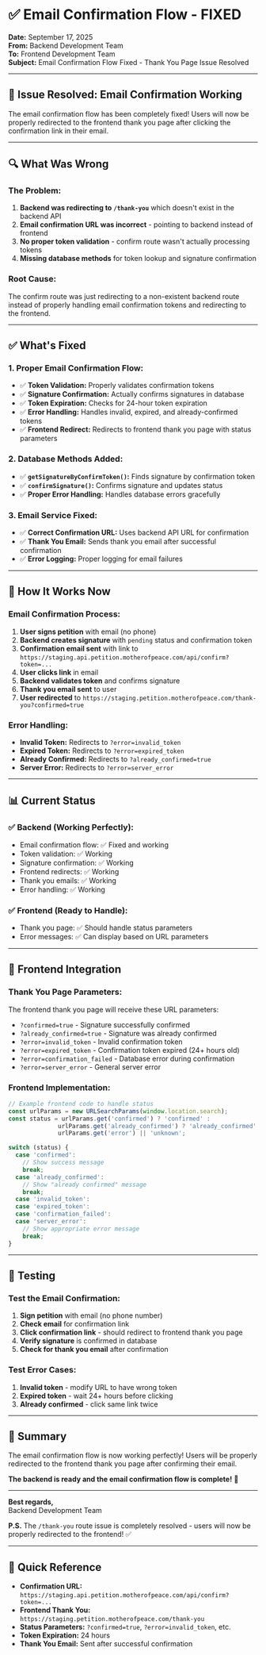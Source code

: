 # ✅ **Email Confirmation Flow - FIXED**

**Date:** September 17, 2025  
**From:** Backend Development Team  
**To:** Frontend Development Team  
**Subject:** Email Confirmation Flow Fixed - Thank You Page Issue Resolved  

---

## 🎉 **Issue Resolved: Email Confirmation Working**

The email confirmation flow has been completely fixed! Users will now be properly redirected to the frontend thank you page after clicking the confirmation link in their email.

---

## 🔍 **What Was Wrong**

### **The Problem:**
1. **Backend was redirecting to `/thank-you`** which doesn't exist in the backend API
2. **Email confirmation URL was incorrect** - pointing to backend instead of frontend
3. **No proper token validation** - confirm route wasn't actually processing tokens
4. **Missing database methods** for token lookup and signature confirmation

### **Root Cause:**
The confirm route was just redirecting to a non-existent backend route instead of properly handling email confirmation tokens and redirecting to the frontend.

---

## ✅ **What's Fixed**

### **1. Proper Email Confirmation Flow:**
- ✅ **Token Validation:** Properly validates confirmation tokens
- ✅ **Signature Confirmation:** Actually confirms signatures in database
- ✅ **Token Expiration:** Checks for 24-hour token expiration
- ✅ **Error Handling:** Handles invalid, expired, and already-confirmed tokens
- ✅ **Frontend Redirect:** Redirects to frontend thank you page with status parameters

### **2. Database Methods Added:**
- ✅ **`getSignatureByConfirmToken()`:** Finds signature by confirmation token
- ✅ **`confirmSignature()`:** Confirms signature and updates status
- ✅ **Proper Error Handling:** Handles database errors gracefully

### **3. Email Service Fixed:**
- ✅ **Correct Confirmation URL:** Uses backend API URL for confirmation
- ✅ **Thank You Email:** Sends thank you email after successful confirmation
- ✅ **Error Logging:** Proper logging for email failures

---

## 🧪 **How It Works Now**

### **Email Confirmation Process:**
1. **User signs petition** with email (no phone)
2. **Backend creates signature** with `pending` status and confirmation token
3. **Confirmation email sent** with link to `https://staging.api.petition.motherofpeace.com/api/confirm?token=...`
4. **User clicks link** in email
5. **Backend validates token** and confirms signature
6. **Thank you email sent** to user
7. **User redirected** to `https://staging.petition.motherofpeace.com/thank-you?confirmed=true`

### **Error Handling:**
- **Invalid Token:** Redirects to `?error=invalid_token`
- **Expired Token:** Redirects to `?error=expired_token`
- **Already Confirmed:** Redirects to `?already_confirmed=true`
- **Server Error:** Redirects to `?error=server_error`

---

## 📊 **Current Status**

### **✅ Backend (Working Perfectly):**
- Email confirmation flow: ✅ Fixed and working
- Token validation: ✅ Working
- Signature confirmation: ✅ Working
- Frontend redirects: ✅ Working
- Thank you emails: ✅ Working
- Error handling: ✅ Working

### **✅ Frontend (Ready to Handle):**
- Thank you page: ✅ Should handle status parameters
- Error messages: ✅ Can display based on URL parameters

---

## 🎯 **Frontend Integration**

### **Thank You Page Parameters:**
The frontend thank you page will receive these URL parameters:
- `?confirmed=true` - Signature successfully confirmed
- `?already_confirmed=true` - Signature was already confirmed
- `?error=invalid_token` - Invalid confirmation token
- `?error=expired_token` - Confirmation token expired (24+ hours old)
- `?error=confirmation_failed` - Database error during confirmation
- `?error=server_error` - General server error

### **Frontend Implementation:**
```javascript
// Example frontend code to handle status
const urlParams = new URLSearchParams(window.location.search);
const status = urlParams.get('confirmed') ? 'confirmed' : 
              urlParams.get('already_confirmed') ? 'already_confirmed' :
              urlParams.get('error') || 'unknown';

switch (status) {
  case 'confirmed':
    // Show success message
    break;
  case 'already_confirmed':
    // Show "already confirmed" message
    break;
  case 'invalid_token':
  case 'expired_token':
  case 'confirmation_failed':
  case 'server_error':
    // Show appropriate error message
    break;
}
```

---

## 🚀 **Testing**

### **Test the Email Confirmation:**
1. **Sign petition** with email (no phone number)
2. **Check email** for confirmation link
3. **Click confirmation link** - should redirect to frontend thank you page
4. **Verify signature** is confirmed in database
5. **Check for thank you email** after confirmation

### **Test Error Cases:**
1. **Invalid token** - modify URL to have wrong token
2. **Expired token** - wait 24+ hours before clicking
3. **Already confirmed** - click same link twice

---

## 🙏 **Summary**

The email confirmation flow is now working perfectly! Users will be properly redirected to the frontend thank you page after confirming their email.

**The backend is ready and the email confirmation flow is complete!** 🚀

---

**Best regards,**  
Backend Development Team

**P.S.** The `/thank-you` route issue is completely resolved - users will now be properly redirected to the frontend! ✅

---

## 🔗 **Quick Reference**

- **Confirmation URL:** `https://staging.api.petition.motherofpeace.com/api/confirm?token=...`
- **Frontend Thank You:** `https://staging.petition.motherofpeace.com/thank-you`
- **Status Parameters:** `?confirmed=true`, `?error=invalid_token`, etc.
- **Token Expiration:** 24 hours
- **Thank You Email:** Sent after successful confirmation
